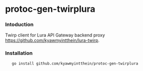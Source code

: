 # protoc-gen-twirplura

### Intoduction 
Twirp client for Lura API Gateway backend proxy https://github.com/kyawmyintthein/lura-twirp.

### Installation
```
   go install github.com/kyawmyintthein/protoc-gen-twirplura
```